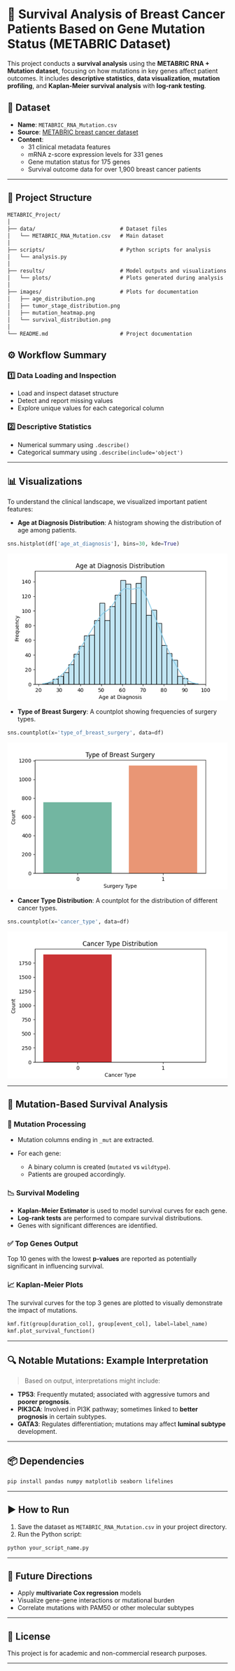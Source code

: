 
# 🔬 Survival Analysis of Breast Cancer Patients Based on Gene Mutation Status (METABRIC Dataset)

This project conducts a **survival analysis** using the **METABRIC RNA + Mutation dataset**, focusing on how mutations in key genes affect patient outcomes. It includes **descriptive statistics**, **data visualization**, **mutation profiling**, and **Kaplan-Meier survival analysis** with **log-rank testing**.


## 🧾 Dataset

* **Name**: `METABRIC_RNA_Mutation.csv`  
* **Source**: [METABRIC breast cancer dataset](https://www.kaggle.com/datasets/raghadalharbi/breast-cancer-gene-expression-profiles-metabric)  
* **Content**:  
  -  31 clinical metadata features  
  -  mRNA z-score expression levels for 331 genes  
  -  Gene mutation status for 175 genes  
  -  Survival outcome data for over 1,900 breast cancer patients  

---


## 📂 **Project Structure**
```
METABRIC_Project/
│
├── data/                           # Dataset files
│   └── METABRIC_RNA_Mutation.csv   # Main dataset
│
├── scripts/                        # Python scripts for analysis
│   └── analysis.py                
│
├── results/                        # Model outputs and visualizations
│   └── plots/                      # Plots generated during analysis
│
├── images/                         # Plots for documentation
│   ├── age_distribution.png
│   ├── tumor_stage_distribution.png
│   ├── mutation_heatmap.png
│   └── survival_distribution.png
│
└── README.md                       # Project documentation
```
## ⚙️ Workflow Summary

### 1️⃣ Data Loading and Inspection

* Load and inspect dataset structure
* Detect and report missing values
* Explore unique values for each categorical column

### 2️⃣ Descriptive Statistics

* Numerical summary using `.describe()`
* Categorical summary using `.describe(include='object')`

---



## 📊 Visualizations
To understand the clinical landscape, we visualized important patient features:

- **Age at Diagnosis Distribution**: A histogram showing the distribution of age among patients.
  
```python
sns.histplot(df['age_at_diagnosis'], bins=30, kde=True)
```
  ![Age at Diagnosis](images/age_distribution.png)

- **Type of Breast Surgery**: A countplot showing frequencies of surgery types.

```python
sns.countplot(x='type_of_breast_surgery', data=df)
```
  ![Type of Breast Surgery](images/type_of_breast_surgery.png)

- **Cancer Type Distribution**: A countplot for the distribution of different cancer types.

```python
sns.countplot(x='cancer_type', data=df)
```
  ![Cancer Type Distribution](images/cancer_type_distribution.png)


---

## 🧬 Mutation-Based Survival Analysis

### 🔎 Mutation Processing

* Mutation columns ending in `_mut` are extracted.
* For each gene:

  * A binary column is created (`mutated` vs `wildtype`).
  * Patients are grouped accordingly.

### 📉 Survival Modeling

* **Kaplan-Meier Estimator** is used to model survival curves for each gene.
* **Log-rank tests** are performed to compare survival distributions.
* Genes with significant differences are identified.

### ✅ Top Genes Output

Top 10 genes with the lowest **p-values** are reported as potentially significant in influencing survival.

### 📈 Kaplan-Meier Plots

The survival curves for the top 3 genes are plotted to visually demonstrate the impact of mutations.

```python
kmf.fit(group[duration_col], group[event_col], label=label_name)
kmf.plot_survival_function()
```

---

## 🔍 Notable Mutations: Example Interpretation

> Based on output, interpretations might include:

* **TP53**: Frequently mutated; associated with aggressive tumors and **poorer prognosis**.
* **PIK3CA**: Involved in PI3K pathway; sometimes linked to **better prognosis** in certain subtypes.
* **GATA3**: Regulates differentiation; mutations may affect **luminal subtype** development.

---

## 📦 Dependencies

```bash
pip install pandas numpy matplotlib seaborn lifelines
```

---

## ▶️ How to Run

1. Save the dataset as `METABRIC_RNA_Mutation.csv` in your project directory.
2. Run the Python script:

```bash
python your_script_name.py
```

---

## 🧠 Future Directions

* Apply **multivariate Cox regression** models
* Visualize gene-gene interactions or mutational burden
* Correlate mutations with PAM50 or other molecular subtypes

---

## 📜 License

This project is for academic and non-commercial research purposes.

---



